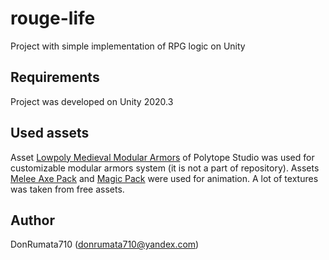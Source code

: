 # rouge-life
Project with simple implementation of RPG logic on Unity

## Requirements
Project was developed on Unity 2020.3

## Used assets
Asset [Lowpoly Medieval Modular Armors](https://assetstore.unity.com/packages/3d/characters/humanoids/lowpoly-medieval-modular-armors-170940) of Polytope Studio was used for customizable modular armors system (it is not a part of repository).
Assets [Melee Axe Pack](https://assetstore.unity.com/packages/3d/animations/melee-axe-pack-35320) and [Magic Pack](https://assetstore.unity.com/packages/3d/animations/magic-pack-36269) were used for animation.
A lot of textures was taken from free assets.

## Author
DonRumata710 (donrumata710@yandex.com)